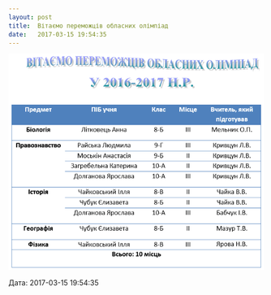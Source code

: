 ```yaml
---
layout: post
title:  Вітаємо переможців обласних олімпіад
date:   2017-03-15 19:54:35
---
```

![](/assets/tiger-1489600459.png)

  
Дата: 2017-03-15 19:54:35